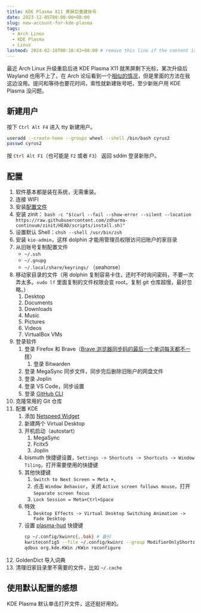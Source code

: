 ```yaml
---
title: KDE Plasma X11 黑屏后重建账号
date: 2023-12-05T00:00:00+08:00
slug: new-account-for-kde-plasma
tags:
  - Arch Linux
  - KDE Plasma
  - Linux
lastmod: 2024-02-18T00:18:43+08:00 # remove this line if the content is actually changed
---
```


最近 Arch Linux 升级重启后进 KDE Plasma X11 就黑屏剩下光标，某次升级后 Wayland 也用不上了。在 Arch 论坛看到一个[相似的情况](https://bbs.archlinux.org/viewtopic.php?id=290292)，但是里面的方法在我这边没用。提问和等待也要花时间，索性就新建账号吧，至少新账户用 KDE Plasma 没问题。

## 新建用户

按下 `Ctrl Alt F4` 进入 tty 新建用户。

```bash
useradd --create-home --groups wheel --shell /bin/bash cyrus2
passwd cyrus2
```

按 `Ctrl Alt F1`（也可能是 `F2` 或者 `F3`） 返回 sddm 登录新账户。

## 配置

1. 软件基本都是装在系统，无需重装。
2. 连接 WIFI
3. 安装[配置文件](https://github.com/CyrusYip/dotfiles)
4. 安装 zinit： `bash -c "$(curl --fail --show-error --silent --location https://raw.githubusercontent.com/zdharma-continuum/zinit/HEAD/scripts/install.sh)"`
5. 设置默认 Shell：`chsh --shell /usr/bin/zsh`
6. 安装 `kio-admin`，这样 dolphin 才能用管理员权限访问旧账户的家目录
7. 从旧账号复制配置文件
    - `~/.ssh`
    - `~/.gnupg`
    - `~/.local/share/keyrings/` （seahorse）
8. 移动家目录的文件（用 dolphin 复制容易卡住，还时不时询问密码，不要一次弄太多。`sudo lf` 里面复制的文件权限会变 root。复制 git 仓库超慢，最好忽略。）
    1. Desktop
    2. Documents
    3. Downloads
    4. Music
    5. Pictures 
    6. Videos
    7. VirtualBox VMs
9. 登录软件
    1. 登录 Firefox 和 Brave（[Brave 浏览器同步码的最后一个单词每天都不一样](https://community.brave.com/t/this-code-has-expired-generate-a-new-one-on-the-other-device-and-try-again/426964)）
        1. 登录 Bitwarden
    2. 登录 MegaSync 同步文件，同步完后删除旧账户的网盘文件
    3. 登录 Joplin
    4. 登录 VS Code，同步设置
    5. 登录 [GitHub CLI](https://cli.github.com/)
10. 克隆常用的 Git 仓库
11. 配置 KDE
    1. 添加 [Netspeed Widget](https://store.kde.org/p/998895)
    2. 新建两个 Virtual Desktop
    3. 开机启动（autostart）
        1. MegaSync
        2. Fcitx5
        3. Joplin
    4. bismuth 快捷键设置，`Settings -> Shortcuts -> Shortcuts -> Window Tiling`，打开需要使用的快捷键
    5. 其他快捷键
        1. `Switch to Next Screen = Meta +,`
        2. 点击 `Window Behavior`，关闭 `Active screen follows mouse`，打开 `Separate screen focus`
        3. `Lock Session = Meta+Ctrl+Space`
    6. 特效
        1. `Desktop Effects -> Virtual Desktop Switching Animation -> Fade Desktop`
    7. 设置 [plasma-hud](https://github.com/Zren/plasma-hud) 快捷键
        ```bash
        cp ~/.config/kwinrc{,.bak} # 备份
        kwriteconfig5 --file ~/.config/kwinrc --group ModifierOnlyShortcuts --key Alt "com.github.zren.PlasmaHUD,/PlasmaHUD,com.github.zren.PlasmaHUD,toggleHUD"
        qdbus org.kde.KWin /KWin reconfigure
        ```
12. GoldenDict 导入词典
13. 清理旧家目录里不需要的文件，比如 `~/.cache`

## 使用默认配置的感想

KDE Plasma 默认单击打开文件，这还挺好用的。
